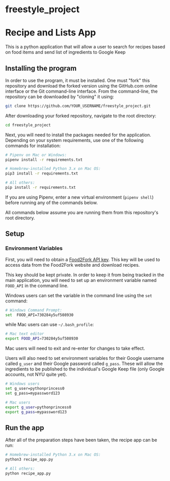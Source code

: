 # freestyle_project

# Recipe and Lists App

This is a python application that will allow a user to search for recipes based
on food items and send list of ingredients to Google Keep

## Installing the program

In order to use the program, it must be installed. One must "fork" this repository and download the forked version using the GitHub.com online interface or the Git command-line interface. From the command-line, the repository can be downloaded by "cloning" it using:
```sh
git clone https://github.com/YOUR_USERNAME/freestyle_project.git
```

After downloading your forked repository, navigate to the root directory:

```sh
cd freestyle_project
```

Next, you will need to install the packages needed for the application. Depending on your system requirements, use one of the following commands for installation:

```sh
# Pipenv on Mac or Windows:
pipenv install -r requirements.txt

# Homebrew-installed Python 3.x on Mac OS:
pip3 install -r requirements.txt

# All others:
pip install -r requirements.txt
```

If you are using Pipenv, enter a new virtual environment (`pipenv shell`) before running any of the commands below.

All commands below assume you are running them from this repository's root directory.

## Setup

### Environment Variables

First, you will need to obtain a [Food2Fork API key](https://food2fork.com/about/api). This key will be used to access data from the Food2Fork website and download recipes.

This key should be kept private. In order to keep it from being tracked in the main application, you will need to set up an environment variable named `FOOD_API` in the command line.

Windows users can set the variable in the command line using the `set` command:
```sh
# Windows Command Prompt:
set  FOOD_API=730284y5uf508930
```

while Mac users can use `~/.bash_profile`:
```sh
# Mac text editor
export FOOD_API=730284y5uf508930
```
Mac users will need to exit and re-enter for changes to take effect.

Users will also need to set environment variables for their Google username called `g_user` and their Google password called `g_pass`. These will allow the ingredients to be published to the individual's Google Keep file (only Google accounts, not NYU quite yet).
```sh
# Windows users
set g_user=pythonprincess0
set g_pass=mypassword123

# Mac users
export g_user=pythonprincess0
export g_pass=mypassword123
```

## Run the app

After all of the preparation steps have been taken, the recipe app can be run:
```sh
# Homebrew-installed Python 3.x on Mac OS:
python3 recipe_app.py

# All others:
python recipe_app.py
```
